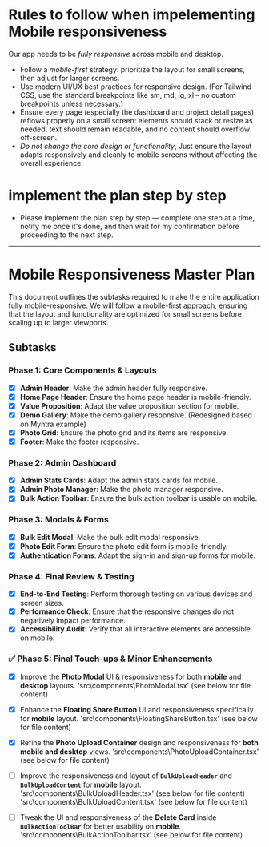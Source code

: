 # Rules to follow when impelementing Mobile responsiveness
Our app needs to be *fully responsive* across mobile and desktop.

- Follow a *mobile-first* strategy: prioritize the layout for small screens, then adjust for larger screens.
- Use modern UI/UX best practices for responsive design. (For Tailwind CSS, use the standard breakpoints like sm, md, lg, xl – no custom breakpoints unless necessary.)
- Ensure every page (especially the dashboard and project detail pages) reflows properly on a small screen: elements should stack or resize as needed, text should remain readable, and no content should overflow off-screen.
- *Do not change the core design or functionality*, Just ensure the layout adapts responsively and cleanly to mobile screens without affecting the overall experience.

# implement the plan step by step 
- Please implement the plan step by step — complete one step at a time, notify me once it's done, and then wait for my confirmation before proceeding to the next step.

------------------------------------------
# Mobile Responsiveness Master Plan

This document outlines the subtasks required to make the entire application fully mobile-responsive. We will follow a mobile-first approach, ensuring that the layout and functionality are optimized for small screens before scaling up to larger viewports.

## Subtasks

### Phase 1: Core Components & Layouts

- [x] **Admin Header**: Make the admin header fully responsive.
- [x] **Home Page Header**: Ensure the home page header is mobile-friendly.
- [x] **Value Proposition**: Adapt the value proposition section for mobile.
- [x] **Demo Gallery**: Make the demo gallery responsive. (Redesigned based on Myntra example)
- [x] **Photo Grid**: Ensure the photo grid and its items are responsive.
- [x] **Footer**: Make the footer responsive.

### Phase 2: Admin Dashboard

- [x] **Admin Stats Cards**: Adapt the admin stats cards for mobile.
- [x] **Admin Photo Manager**: Make the photo manager responsive.
- [x] **Bulk Action Toolbar**: Ensure the bulk action toolbar is usable on mobile.

### Phase 3: Modals & Forms

- [x] **Bulk Edit Modal**: Make the bulk edit modal responsive.
- [x] **Photo Edit Form**: Ensure the photo edit form is mobile-friendly.
- [x] **Authentication Forms**: Adapt the sign-in and sign-up forms for mobile.

### Phase 4: Final Review & Testing

- [x] **End-to-End Testing**: Perform thorough testing on various devices and screen sizes.
- [x] **Performance Check**: Ensure that the responsive changes do not negatively impact performance.
- [x] **Accessibility Audit**: Verify that all interactive elements are accessible on mobile.

### ✅ **Phase 5: Final Touch-ups & Minor Enhancements**

* [x] Improve the **Photo Modal** UI & responsiveness for both **mobile** and **desktop** layouts. 'src\components\PhotoModal.tsx' (see below for file content) 

* [x] Enhance the **Floating Share Button** UI and responsiveness specifically for **mobile** layout.
'src\components\FloatingShareButton.tsx' (see below for file content) 

* [x] Refine the **Photo Upload Container** design and responsiveness for **both mobile and desktop** views.
'src\components\PhotoUploadContainer.tsx' (see below for file content) 

* [ ] Improve the responsiveness and layout of **`BulkUploadHeader`** and **`BulkUploadContent`** for **mobile** layout.
'src\components\BulkUploadHeader.tsx' (see below for file content) 
'src\components\BulkUploadContent.tsx' (see below for file content) 

* [ ] Tweak the UI and responsiveness of the **Delete Card** inside **`BulkActionToolBar`** for better usability on **mobile**.
'src\components\BulkActionToolbar.tsx' (see below for file content)
